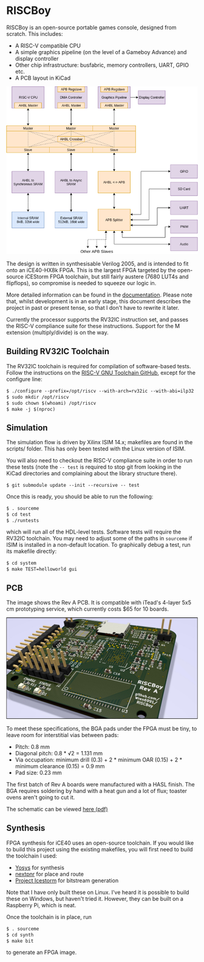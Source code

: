 RISCBoy
=======

RISCBoy is an open-source portable games console, designed from scratch. This includes:

- A RISC-V compatible CPU
- A simple graphics pipeline (on the level of a Gameboy Advance) and display controller
- Other chip infrastructure: busfabric, memory controllers, UART, GPIO etc.
- A PCB layout in KiCad

![](doc/diagrams/system_arch.png)

The design is written in synthesisable Verilog 2005, and is intended to fit onto an iCE40-HX8k FPGA. This is the largest FPGA targeted by the open-source iCEStorm FPGA toolchain, but still fairly austere (7680 LUT4s and flipflops), so compromise is needed to squeeze our logic in.

More detailed information can be found in the [documentation](doc/riscboy_doc.pdf). Please note that, whilst development is in an early stage, this document describes the project in past or present tense, so that I don't have to rewrite it later.

Currently the processor supports the RV32IC instruction set, and passes the RISC-V compliance suite for these instructions. Support for the M extension (multiply/divide) is on the way.

Building RV32IC Toolchain
-------------------------

The RV32IC toolchain is required for compilation of software-based tests. Follow the instructions on the [RISC-V GNU Toolchain GitHub](https://github.com/riscv/riscv-gnu-toolchain), except for the configure line:

```
$ ./configure --prefix=/opt/riscv --with-arch=rv32ic --with-abi=ilp32
$ sudo mkdir /opt/riscv
$ sudo chown $(whoami) /opt/riscv
$ make -j $(nproc)
```

Simulation
----------

The simulation flow is driven by Xilinx ISIM 14.x; makefiles are found in the scripts/ folder. This has only been tested with the Linux version of ISIM.

You will also need to checkout the RISC-V compliance suite in order to run these tests (note the `-- test` is required to stop git from looking in the KiCad directories and complaining about the library structure there).

```
$ git submodule update --init --recursive -- test
```

Once this is ready, you should be able to run the following:

```
$ . sourceme
$ cd test
$ ./runtests
```

which will run all of the HDL-level tests. Software tests will require the RV32IC toolchain. You may need to adjust some of the paths in `sourceme` if ISIM is installed in a non-default location. To graphically debug a test, run its makefile directly:

```
$ cd system
$ make TEST=helloworld gui
```

PCB
---

The image shows the Rev A PCB. It is compatible with iTead's 4-layer 5x5 cm prototyping service, which currently costs $65 for 10 boards.

![](board/board_render01.jpg)

To meet these specifications, the BGA pads under the FPGA must be tiny, to leave room for interstitial vias between pads:

 - Pitch: 0.8 mm
 - Diagonal pitch: 0.8 * √2 = 1.131 mm
 - Via occupation: minimum drill (0.3) + 2 * minimum OAR (0.15) + 2 * minimum clearance (0.15) = 0.9 mm
 - Pad size: 0.23 mm

The first batch of Rev A boards were manufactured with a HASL finish. The BGA requires soldering by hand with a heat gun and a lot of flux; toaster ovens aren't going to cut it.

The schematic can be viewed [here (pdf)](board/fpgaboy.pdf)

Synthesis
---------

FPGA synthesis for iCE40 uses an open-source toolchain. If you would like to build this project using the existing makefiles, you will first need to build the toolchain I used:

- [Yosys](https://github.com/yosyshq/yosys) for synthesis
- [nextpnr](https://github.com/YosysHQ/nextpnr) for place and route
- [Project Icestorm](http://www.clifford.at/icestorm/) for bitstream generation

Note that I have only built these on Linux. I've heard it is possible to build these on Windows, but haven't tried it. However, they can be built on a Raspberry Pi, which is neat.

Once the toolchain is in place, run

```
$ . sourceme
$ cd synth
$ make bit
```

to generate an FPGA image.
